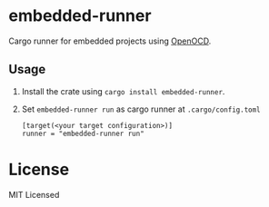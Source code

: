 # embedded-runner

Cargo runner for embedded projects using [OpenOCD](https://openocd.org/).

## Usage

1. Install the crate using `cargo install embedded-runner`.

2. Set `embedded-runner run` as cargo runner at `.cargo/config.toml`

   ```
   [target(<your target configuration>)]
   runner = "embedded-runner run"
   ```

# License

MIT Licensed
